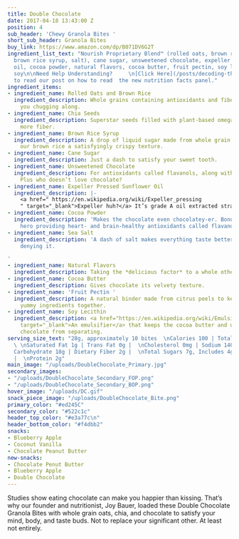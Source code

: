 ```yaml
---
title: Double Chocolate
date: 2017-04-18 13:43:00 Z
position: 4
sub_header: 'Chewy Granola Bites '
short_sub_header: Granola Bites
buy_link: https://www.amazon.com/dp/B071DV6G2T
ingredient_list_text: "Nourish Proprietary Blend™ (rolled oats, brown rice, chia seeds,
  brown rice syrup, salt), cane sugar, unsweetened chocolate, expeller pressed sunflower
  oil, cocoa powder, natural flavors, cocoa butter, fruit pectin, soy lecithin\n\ncontains:
  soy\n\nNeed Help Understanding?     \n[Click Here](/posts/decoding-the-nutrition-facts-panel)
  to read our post on how to read  the new nutrition facts panel."
ingredient_items:
- ingredient_name: Rolled Oats and Brown Rice
  ingredient_description: Whole grains containing antioxidants and fiber that keep
    you chugging along.
- ingredient_name: Chia Seeds
  ingredient_description: Superstar seeds filled with plant-based omega-3 fats and
    more fiber.
- ingredient_name: Brown Rice Syrup
  ingredient_description: A drop of liquid sugar made from whole grain rice, giving
    our brown rice a satisfyingly crispy texture.
- ingredient_name: Cane Sugar
  ingredient_description: Just a dash to satisfy your sweet tooth.
- ingredient_name: Unsweetened Chocolate
  ingredient_description: For antioxidants called flavanols, along with some fiber.
    Plus who doesn’t love chocolate?
- ingredient_name: Expeller Pressed Sunflower Oil
  ingredient_description: |-
    <a href=" https://en.wikipedia.org/wiki/Expeller_pressing
    " target="_blank">Expeller huh?</a> It’s grade A oil extracted straight from sunflower seeds without using chemicals.
- ingredient_name: Cocoa Powder
  ingredient_description: 'Makes the chocolate even chocolatey-er. Bonus: it’s a health
    hero providing heart- and brain-healthy antioxidants called flavanols.'
- ingredient_name: Sea Salt
  ingredient_description: 'A dash of salt makes everything taste better, there’s no
    denying it.

'
- ingredient_name: Natural Flavors
  ingredient_description: Taking the *delicious factor* to a whole other level.
- ingredient_name: Cocoa Butter
  ingredient_description: Gives chocolate its velvety texture.
- ingredient_name: 'Fruit Pectin '
  ingredient_description: A natural binder made from citrus peels to keep all our
    yummy ingredients together.
- ingredient_name: Soy Lecithin
  ingredient_description: <a href="https://en.wikipedia.org/wiki/Emulsion#Emulsifiers"
    target="_blank">An emulsifier</a> that keeps the cocoa butter and unsweetened
    chocolate from separating.
serving_size_text: "28g, approximately 10 bites  \nCalories 100 | Total Fat 3.5g |
  \ \nSaturated Fat 1g | Trans Fat 0g |  \nCholesterol 0mg | Sodium 140mg |  \nTotal
  Carbohydrate 18g | Dietary Fiber 2g |  \nTotal Sugars 7g, Includes 4g Added Sugars
  |  \nProtein 2g"
main_image: "/uploads/DoubleChocolate_Primary.jpg"
secondary_images:
- "/uploads/DoubleChocolate_Secondary_FOP.png"
- "/uploads/DoubleChocolate_Secondary_BOP.png"
hover_image: "/uploads/DC.gif"
snack_piece_image: "/uploads/DoubleChocolate_Bite.png"
primary_color: "#ed245C"
secondary_color: "#522c1c"
header_top_color: "#e3a77c\n"
header_bottom_color: "#f4dbb2"
snacks:
- Blueberry Apple
- Coconut Vanilla
- Chocolate Peanut Butter
new-snacks:
- Chocolate Penut Butter
- Blueberry Apple
- Double Chocolate
---
```


Studies show eating chocolate can make you happier than kissing. That’s why our founder and nutritionist, Joy Bauer, loaded these Double Chocolate Granola Bites with whole grain oats, chia, and chocolate to satisfy your mind, body, and taste buds. Not to replace your significant other. At least not entirely.